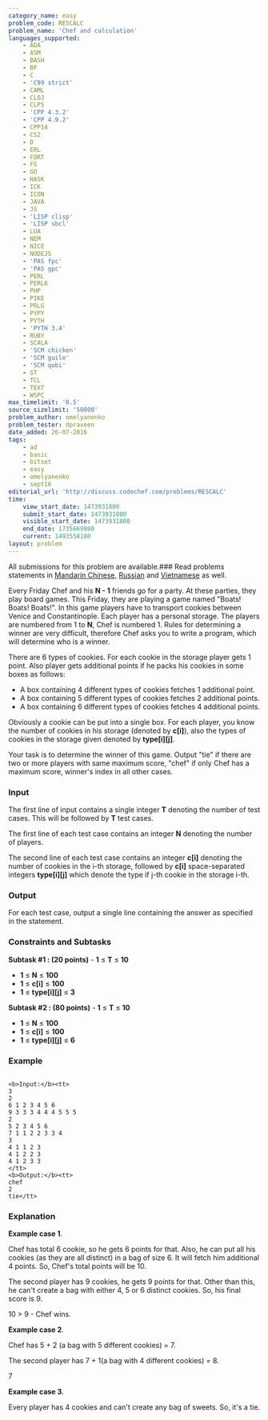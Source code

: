 ```yaml
---
category_name: easy
problem_code: RESCALC
problem_name: 'Chef and calculation'
languages_supported:
    - ADA
    - ASM
    - BASH
    - BF
    - C
    - 'C99 strict'
    - CAML
    - CLOJ
    - CLPS
    - 'CPP 4.3.2'
    - 'CPP 4.9.2'
    - CPP14
    - CS2
    - D
    - ERL
    - FORT
    - FS
    - GO
    - HASK
    - ICK
    - ICON
    - JAVA
    - JS
    - 'LISP clisp'
    - 'LISP sbcl'
    - LUA
    - NEM
    - NICE
    - NODEJS
    - 'PAS fpc'
    - 'PAS gpc'
    - PERL
    - PERL6
    - PHP
    - PIKE
    - PRLG
    - PYPY
    - PYTH
    - 'PYTH 3.4'
    - RUBY
    - SCALA
    - 'SCM chicken'
    - 'SCM guile'
    - 'SCM qobi'
    - ST
    - TCL
    - TEXT
    - WSPC
max_timelimit: '0.5'
source_sizelimit: '50000'
problem_author: omelyanenko
problem_tester: dpraveen
date_added: 26-07-2016
tags:
    - ad
    - basic
    - bitset
    - easy
    - omelyanenko
    - sept16
editorial_url: 'http://discuss.codechef.com/problems/RESCALC'
time:
    view_start_date: 1473931800
    submit_start_date: 1473931800
    visible_start_date: 1473931800
    end_date: 1735669800
    current: 1493558180
layout: problem
---
```

All submissions for this problem are available.###  Read problems statements in [Mandarin Chinese](http://www.codechef.com/download/translated/SEPT16/mandarin/RESCALC.pdf), [Russian](http://www.codechef.com/download/translated/SEPT16/russian/RESCALC.pdf) and [Vietnamese](http://www.codechef.com/download/translated/SEPT16/vietnamese/RESCALC.pdf) as well.

Every Friday Chef and his **N - 1** friends go for a party. At these parties, they play board games. This Friday, they are playing a game named "Boats! Boats! Boats!". In this game players have to transport cookies between Venice and Constantinople. Each player has a personal storage. The players are numbered from 1 to **N**, Chef is numbered 1. Rules for determining a winner are very difficult, therefore Chef asks you to write a program, which will determine who is a winner.

There are 6 types of cookies. For each cookie in the storage player gets 1 point. Also player gets additional points if he packs his cookies in some boxes as follows:

- A box containing 4 different types of cookies fetches 1 additional point.
- A box containing 5 different types of cookies fetches 2 additional points.
- A box containing 6 different types of cookies fetches 4 additional points.

Obviously a cookie can be put into a single box. For each player, you know the number of cookies in his storage (denoted by **c\[i\]**), also the types of cookies in the storage given denoted by **type\[i\]\[j\]**.

Your task is to determine the winner of this game. Output "tie" if there are two or more players with same maximum score, "chef" if only Chef has a maximum score, winner's index in all other cases.

### Input

The first line of input contains a single integer **T** denoting the number of test cases. This will be followed by **T** test cases.

The first line of each test case contains an integer **N** denoting the number of players.

The second line of each test case contains an integer **c\[i\]** denoting the number of cookies in the i-th storage, followed by **c\[i\]** space-separated integers **type\[i\]\[j\]** which denote the type if j-th cookie in the storage i-th.

### Output

For each test case, output a single line containing the answer as specified in the statement.

### Constraints and Subtasks

**Subtask #1 : (20 points)** - **1** ≤ **T** ≤ **10**
- **1** ≤  **N**  ≤ **100**
- **1** ≤  **c\[i\]**  ≤  **100**
- **1** ≤  **type\[i\]\[j\]**  ≤  **3**

**Subtask #2 : (80 points)** - **1** ≤ **T** ≤ **10**
- **1** ≤  **N**  ≤ **100**
- **1** ≤  **c\[i\]**  ≤  **100**
- **1** ≤  **type\[i\]\[j\]**  ≤  **6**

### Example

```

<b>Input:</b><tt>
3
2
6 1 2 3 4 5 6
9 3 3 3 4 4 4 5 5 5
2
5 2 3 4 5 6
7 1 1 2 2 3 3 4
3
4 1 1 2 3
4 1 2 2 3
4 1 2 3 3
</tt>
<b>Output:</b><tt>
chef
2
tie</tt>

```
### Explanation

**Example case 1**.

Chef has total 6 cookie, so he gets 6 points for that. Also, he can put all his cookies (as they are all distinct) in a bag of size 6. It will fetch him additional 4 points. So, Chef's total points will be 10.

The second player has 9 cookies, he gets 9 points for that. Other than this, he can't create a bag with either 4, 5 or 6 distinct cookies. So, his final score is 9.

10 > 9 - Chef wins.

**Example case 2**.

Chef has 5 + 2 (a bag with 5 different cookies) = 7.

The second player has 7 + 1(a bag with 4 different cookies) = 8.

7

**Example case 3**.

Every player has 4 cookies and can't create any bag of sweets. So, it's a tie.